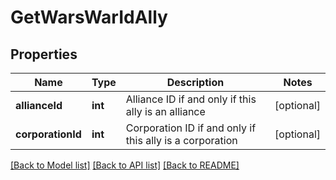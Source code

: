 # GetWarsWarIdAlly

## Properties
Name | Type | Description | Notes
------------ | ------------- | ------------- | -------------
**allianceId** | **int** | Alliance ID if and only if this ally is an alliance | [optional] 
**corporationId** | **int** | Corporation ID if and only if this ally is a corporation | [optional] 

[[Back to Model list]](../README.md#documentation-for-models) [[Back to API list]](../README.md#documentation-for-api-endpoints) [[Back to README]](../README.md)


